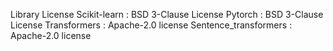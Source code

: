 Library License 
Scikit-learn : BSD 3-Clause License
Pytorch : BSD 3-Clause License
Transformers : Apache-2.0 license
Sentence_transformers : Apache-2.0 license
